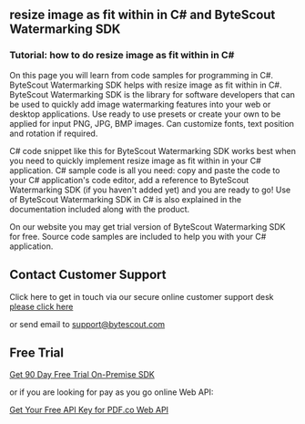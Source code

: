 ## resize image as fit within in C# and ByteScout Watermarking SDK

### Tutorial: how to do resize image as fit within in C#

On this page you will learn from code samples for programming in C#. ByteScout Watermarking SDK helps with resize image as fit within in C#. ByteScout Watermarking SDK is the library for software developers that can be used to quickly add image watermarking features into your web or desktop applications. Use ready to use presets or create your own to be applied for input PNG, JPG, BMP images. Can customize fonts, text position and rotation if required.

C# code snippet like this for ByteScout Watermarking SDK works best when you need to quickly implement resize image as fit within in your C# application. C# sample code is all you need: copy and paste the code to your C# application's code editor, add a reference to ByteScout Watermarking SDK (if you haven't added yet) and you are ready to go! Use of ByteScout Watermarking SDK in C# is also explained in the documentation included along with the product.

On our website you may get trial version of ByteScout Watermarking SDK for free. Source code samples are included to help you with your C# application.

## Contact Customer Support

Click here to get in touch via our secure online customer support desk [please click here](https://bytescout.zendesk.com/hc/en-us/requests/new?subject=ByteScout%20Watermarking%20SDK%20Question)

or send email to [support@bytescout.com](mailto:support@bytescout.com?subject=ByteScout%20Watermarking%20SDK%20Question) 

## Free Trial

[Get 90 Day Free Trial On-Premise SDK](https://bytescout.com/download/web-installer?utm_source=github-readme)

or if you are looking for pay as you go online Web API:

[Get Your Free API Key for PDF.co Web API](https://pdf.co/documentation/api?utm_source=github-readme)
